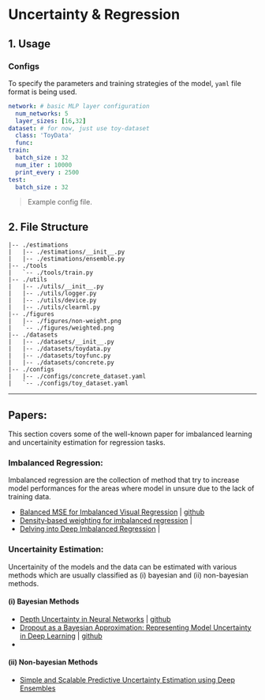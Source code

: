 # Uncertainty & Regression
## 1. Usage
### Configs
To specify the parameters and training strategies of the model, `yaml` file format
is being used. 


```yaml
network: # basic MLP layer configuration
  num_networks: 5
  layer_sizes: [16,32]
dataset: # for now, just use toy-dataset
  class: 'ToyData'
  func: 
train:
  batch_size : 32   
  num_iter : 10000
  print_every : 2500
test:
  batch_size : 32
```
> Example config file.
> 
## 2. File Structure
```
|-- ./estimations
|   |-- ./estimations/__init__.py
|   |-- ./estimations/ensemble.py
|-- ./tools
|   `-- ./tools/train.py
|-- ./utils
|   |-- ./utils/__init__.py
|   |-- ./utils/logger.py
|   |-- ./utils/device.py
|   |-- ./utils/clearml.py
|-- ./figures
|   |-- ./figures/non-weight.png
|   `-- ./figures/weighted.png
|-- ./datasets
|   |-- ./datasets/__init__.py
|   |-- ./datasets/toydata.py
|   |-- ./datasets/toyfunc.py
|   |-- ./datasets/concrete.py
|-- ./configs
|   |-- ./configs/concrete_dataset.yaml
|   `-- ./configs/toy_dataset.yaml                                                              
```
---
## Papers:
This section covers some of the well-known paper for imbalanced learning and uncertainity estimation for regression tasks.
### Imbalanced Regression:
Imbalanced regression are the collection of method that try to increase model performances for 
the areas where model in unsure due to the lack of training data.
- [Balanced MSE for Imbalanced Visual Regression](https://arxiv.org/abs/2203.16427) | [github]()
- [Density‑based weighting for imbalanced regression](https://link.springer.com/article/10.1007/s10994-021-06023-5) | []()
- [Delving into Deep Imbalanced Regression](https://arxiv.org/abs/2102.09554) | []()
### Uncertainity Estimation:
Uncertainity of the models and the data can be estimated with various methods which are usually
classified as (i) bayesian and (ii) non-bayesian methods.

#### (i) Bayesian Methods
- [Depth Uncertainty in Neural Networks](https://arxiv.org/abs/2006.08437) | [github](https://github.com/cambridge-mlg/DUN)
- [Dropout as a Bayesian Approximation: Representing Model Uncertainty in Deep Learning](https://arxiv.org/abs/1506.02142) | [github](https://github.com/cambridge-mlg/DUN) 
- 
#### (ii) Non-bayesian Methods
- [Simple and Scalable Predictive Uncertainty Estimation using Deep Ensembles](https://arxiv.org/abs/1612.01474)

